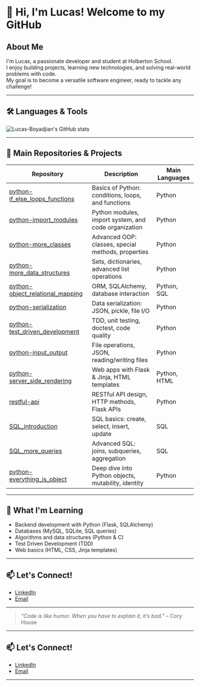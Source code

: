 # 👋 Hi, I'm Lucas! Welcome to my GitHub

## About Me

I'm Lucas, a passionate developer and student at Holberton School.  
I enjoy building projects, learning new technologies, and solving real-world problems with code.  
My goal is to become a versatile software engineer, ready to tackle any challenge!

---

## 🛠️ Languages & Tools

![Lucas-Boyadjian's GitHub stats](https://github-readme-stats.vercel.app/api/top-langs/?username=Lucas-Boyadjian-Git&layout=compact&theme=dark)

---

## 📂 Main Repositories & Projects

| Repository | Description | Main Languages |
|------------|-------------|---------------|
| [python-if_else_loops_functions](./python-if_else_loops_functions) | Basics of Python: conditions, loops, and functions | Python |
| [python-import_modules](./python-import_modules) | Python modules, import system, and code organization | Python |
| [python-more_classes](./python-more_classes) | Advanced OOP: classes, special methods, properties | Python |
| [python-more_data_structures](./python-more_data_structures) | Sets, dictionaries, advanced list operations | Python |
| [python-object_relational_mapping](./python-object_relational_mapping) | ORM, SQLAlchemy, database interaction | Python, SQL |
| [python-serialization](./python-serialization) | Data serialization: JSON, pickle, file I/O | Python |
| [python-test_driven_development](./python-test_driven_development) | TDD, unit testing, doctest, code quality | Python |
| [python-input_output](./python-input_output) | File operations, JSON, reading/writing files | Python |
| [python-server_side_rendering](./python-server_side_rendering) | Web apps with Flask & Jinja, HTML templates | Python, HTML |
| [restful-api](./restful-api) | RESTful API design, HTTP methods, Flask APIs | Python |
| [SQL_introduction](./SQL_introduction) | SQL basics: create, select, insert, update | SQL |
| [SQL_more_queries](./SQL_more_queries) | Advanced SQL: joins, subqueries, aggregation | SQL |
| [python-everything_is_object](./python-everything_is_object) | Deep dive into Python objects, mutability, identity | Python |

---

## 🌱 What I'm Learning

- Backend development with Python (Flask, SQLAlchemy)
- Databases (MySQL, SQLite, SQL queries)
- Algorithms and data structures (Python & C)
- Test Driven Development (TDD)
- Web basics (HTML, CSS, Jinja templates)

---

## 📫 Let's Connect!

- [LinkedIn](https://www.linkedin.com/in/votre-profil)
- [Email](mailto:votre.email@example.com)

---

> *“Code is like humor. When you have to explain it, it’s bad.”* – Cory House

---

## 📫 Let's Connect!

- [LinkedIn](https://www.linkedin.com/in/lucas-boyadjian-535a4815b)
- [Email](luc.boyadjian@gmail.com)

---

